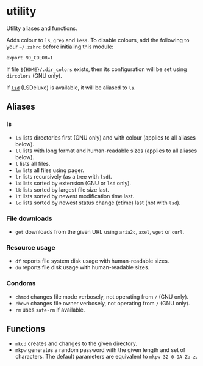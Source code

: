 utility
=======

Utility aliases and functions.

Adds colour to `ls`, `grep` and `less`. To disable colours, add the following to
your `~/.zshrc` before initialing this module:

    export NO_COLOR=1

If file `${HOME}/.dir_colors` exists, then its configuration will be set using
`dircolors` (GNU only).

If [`lsd`] (LSDeluxe) is available, it will be aliased to `ls`.

Aliases
-------

### ls

  * `ls` lists directories first (GNU only) and with colour (applies to all aliases below).
  * `ll` lists with long format and human-readable sizes (applies to all aliases below).
  * `l`  lists all files.
  * `lm` lists all files using pager.
  * `lr` lists recursively (as a tree with `lsd`).
  * `lx` lists sorted by extension (GNU or `lsd` only).
  * `lk` lists sorted by largest file size last.
  * `lt` lists sorted by newest modification time last.
  * `lc` lists sorted by newest status change (ctime) last (not with `lsd`).

### File downloads

  * `get` downloads from the given URL using `aria2c`, `axel`, `wget` or `curl`.

### Resource usage

  * `df` reports file system disk usage with human-readable sizes.
  * `du` reports file disk usage with human-readable sizes.

### Condoms

  * `chmod` changes file mode verbosely, not operating from `/` (GNU only).
  * `chown` changes file owner verbosely, not operating from `/` (GNU only).
  * `rm` uses `safe-rm` if available.

Functions
---------

  * `mkcd` creates and changes to the given directory.
  * `mkpw` generates a random password with the given length and set of characters.
    The default parameters are equivalent to `mkpw 32 0-9A-Za-z`.

[`lsd`]: https://github.com/lsd-rs/lsd
